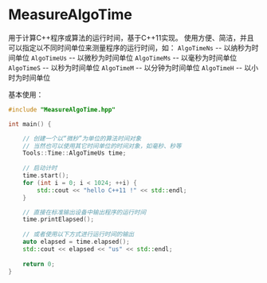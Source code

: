 # MeasureAlgoTime
用于计算C++程序或算法的运行时间，基于C++11实现。
使用方便、简洁，并且可以指定以不同时间单位来测量程序的运行时间，如：
`AlgoTimeNs` -- 以纳秒为时间单位
`AlgoTimeUs` -- 以微秒为时间单位
`AlgoTimeMs` -- 以毫秒为时间单位
`AlgoTimeS` -- 以秒为时间单位
`AlgoTimeM` -- 以分钟为时间单位
`AlgoTimeH` -- 以小时为时间单位

基本使用：
```cpp
#include "MeasureAlgoTime.hpp"

int main() {

	// 创建一个以“微秒”为单位的算法时间对象
	// 当然也可以使用其它时间单位的时间对象，如毫秒、秒等
	Tools::Time::AlgoTimeUs time;
	
	// 启动计时
	time.start();
	for (int i = 0; i < 1024; ++i) {
		std::cout << "hello C++11 !" << std::endl;
	}

	// 直接在标准输出设备中输出程序的运行时间
	time.printElapsed();
	
	// 或者使用以下方式进行运行时间的输出
	auto elapsed = time.elapsed();
	std::cout << elapsed << "us" << std::endl;
	
	return 0;
}

```
